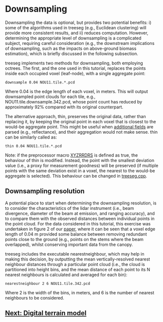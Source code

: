 # Downsampling

Downsampling the data is optional, but provides two potential benefits: i) some of the algorithms used in treeseg (e.g., Euclidean clustering) will provide more consistent results, and ii) reduces computation. However, determining the appropriate level of downsampling is a complicated subject, requiring careful consideration (e.g., the downstream implications of downsampling, such as the impacts on above-ground biomass estimation), which is briefly discussed in the following subsection.

treeseg implements two methods for downsampling, both employing octrees. The first, and the one used in this tutorial, replaces the points inside each occupied voxel (leaf-node), with a single aggregate point:  

```
downsample 0.04 NOU11.tile.*.pcd 
```

Where 0.04 is the edge length of each voxel, in meters. This will output downsampled point clouds for each tile, e.g., NOU11.tile.downsample.342.pcd, whose point count has reduced by approximately 92% compared with its original counterpart.

The alternative approach, thin, preserves the original data, rather than replacing it, by keeping the original point in each voxel that is closest to the would-be aggregate point. This might be useful when [additional fields](tutorial_preprocessing.md#Parsing-additional-point-attributes) are parsed (e.g., reflectance), and their aggregation would not make sense. thin can be similarly called as:

```
thin 0.04 NOU11.tile.*.pcd 
```

Note: if the preprocessor macro [XYZRRDRS](../include/treeseg_pointtype.h#L29) is defined as true, the behaviour of thin is modified. Instead, the point with the smallest deviation value (i.e., a proxy for measurement goodness) will be preserved (if multiple points with the same deviation exist in a voxel, the nearest to the would-be aggregate is selected). This behaviour can be changed in [treeseg.cpp](../src/treeseg.cpp#L343).

## Downsampling resolution

A potential place to start when determining the downsampling resolution, is to consider the characteristics of the lidar instrument (i.e., beam divergence, diameter of the beam at emission, and ranging accuracy), and to compare them with the observed distances between individual points in the point cloud. For the data considered in this tutorial, this exercise was undertaken in figure 2 of our [paper](https://doi.org/10.1111/2041-210X.13121), where it can be seen that a voxel edge length of 0.04 m provided some balance between removing redundant points close to the ground (e.g., points on the stems where the beam overlapped), whilst conserving important data from the canopy.

treeseg includes the executable nearestneighbour, which may help in making this decision, by outputting the mean vertically-resolved nearest neighbour distances through a particular point cloud (i.e., the cloud is partitioned into height bins, and the mean distance of each point to its N nearest neighbours is calculated and averaged for each bin): 

```
nearestneighbour 2 6 NOU11.tile.342.pcd 
```

Where 2 is the width of the bins, in meters, and 6 is the number of nearest neighbours to be considered. 

## [Next: Digital terrain model](tutorial_getdtmslice.md)
